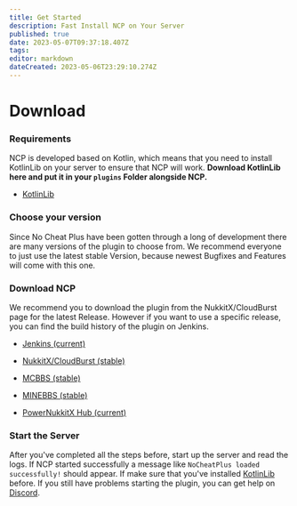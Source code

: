 ```yaml
---
title: Get Started
description: Fast Install NCP on Your Server
published: true
date: 2023-05-07T09:37:18.407Z
tags: 
editor: markdown
dateCreated: 2023-05-06T23:29:10.274Z
---
```


# Download
### Requirements
NCP is developed based on Kotlin, which means that you need to install KotlinLib on your server to ensure that NCP will work.
**Download KotlinLib here and put it in your ``plugins`` Folder alongside NCP.**
- [KotlinLib](https://cloudburstmc.org/resources/kotlinlib.48/)

### Choose your version
Since No Cheat Plus have been gotten through a long of development there are many versions of the plugin to choose from. We recommend everyone to just use the latest stable Version, because newest Bugfixes and Features will come with this one.

### Download NCP
We recommend you to download the plugin from the NukkitX/CloudBurst page for the latest Release.
However if you want to use a specific release, you can find the build history of the plugin on Jenkins.
* [Jenkins (current)](https://ci.lanink.cn/job/NoCheatPlus/)

* [NukkitX/CloudBurst (stable)](https://cloudburstmc.org/resources/nocheatplus.820/)

* [MCBBS (stable)](https://www.mcbbs.net/forum.php?mod=viewthread&tid=1430379)

* [MINEBBS (stable)](https://www.minebbs.com/resources/nocheatplus.5551/)

* [PowerNukkitX Hub (current)](https://powernukkitx.com/hub/plugin/detail/Physical-Science-Academy/NoCheatPlus)

### Start the Server
After you've completed all the steps before, start up the server and read the logs. If NCP started successfully a message like ``NoCheatPlus loaded successfully!`` should appear. If make sure that you've installed [KotlinLib](https://cloudburstmc.org/resources/kotlinlib.48/) before.
If you still have problems starting the plugin, you can get help on [Discord](https://discord.gg/bCQ8pEgk4t).